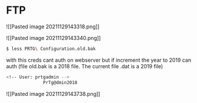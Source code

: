 # FTP

![[Pasted image 20211129143318.png]]

![[Pasted image 20211129143340.png]]


```bash
$ less PRTG\ Configuration.old.bak 
```

with this creds cant auth on webserver but if increment the year to 2019 can auth  (file old.bak is a 2018 file. The current file .dat is a 2019 file)
```bash
<!-- User: prtgadmin -->
              PrTg@dmin2018
```
![[Pasted image 20211129143738.png]]